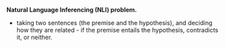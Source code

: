 **Natural Language Inferencing (NLI) problem.**

- taking two sentences (the premise and the hypothesis), and deciding how they are related - if the premise entails the hypothesis, contradicts it, or neither.

